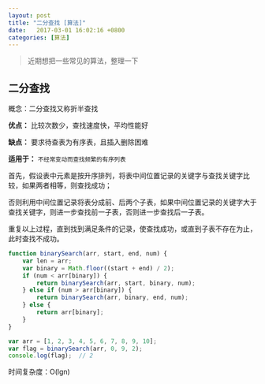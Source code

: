 ```yaml
---
layout: post
title: "二分查找 [算法]" 
date:   2017-03-01 16:02:16 +0800
categories: [算法]
---
```


> 近期想把一些常见的算法，整理一下

## 二分查找

概念：二分查找又称折半查找

**优点：** 比较次数少，查找速度快，平均性能好

**缺点：** 要求待查表为有序表，且插入删除困难

**适用于：** `不经常变动而查找频繁的有序列表`

首先，假设表中元素是按升序排列，将表中间位置记录的关键字与查找关键字比较，如果两者相等，则查找成功；

否则利用中间位置记录将表分成前、后两个子表，如果中间位置记录的关键字大于查找关键字，则进一步查找前一子表，否则进一步查找后一子表。

重复以上过程，直到找到满足条件的记录，使查找成功，或直到子表不存在为止，此时查找不成功。


```javascript
function binarySearch(arr, start, end, num) {
	var len = arr;
	var binary = Math.floor((start + end) / 2);
	if (num < arr[binary]) {
		return binarySearch(arr, start, binary, num);
	} else if (num > arr[binary]) {
		return binarySearch(arr, binary, end, num);
	} else {
		return arr[binary];
	}
}

var arr = [1, 2, 3, 4, 5, 6, 7, 8, 9, 10];
var flag = binarySearch(arr, 0, 9, 2);
console.log(flag);  // 2
```

时间复杂度：O(lgn)